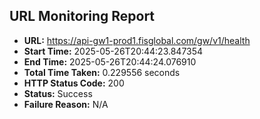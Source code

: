 ## URL Monitoring Report

- **URL:** https://api-gw1-prod1.fisglobal.com/gw/v1/health
- **Start Time:** 2025-05-26T20:44:23.847354
- **End Time:** 2025-05-26T20:44:24.076910
- **Total Time Taken:** 0.229556 seconds
- **HTTP Status Code:** 200
- **Status:** Success
- **Failure Reason:** N/A
